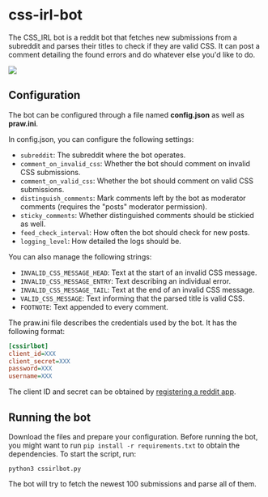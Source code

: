 # css-irl-bot
The CSS_IRL bot is a reddit bot that fetches new submissions from a subreddit and parses their titles to check if they are valid CSS. It can post a comment detailing the found errors and do whatever else you'd like to do.

<img src="https://1mi.pl/~lachcim/html/cssirlbot.png">

## Configuration
The bot can be configured through a file named **config.json** as well as **praw.ini**.

In config.json, you can configure the following settings:

* `subreddit`: The subreddit where the bot operates.
* `comment_on_invalid_css`: Whether the bot should comment on invalid CSS submissions.
* `comment_on_valid_css`: Whether the bot should comment on valid CSS submissions.
* `distinguish_comments`: Mark comments left by the bot as moderator comments (requires the "posts" moderator permission).
* `sticky_comments`: Whether distinguished comments should be stickied as well.
* `feed_check_interval`: How often the bot should check for new posts.
* `logging_level`: How detailed the logs should be.

You can also manage the following strings:

* `INVALID_CSS_MESSAGE_HEAD`: Text at the start of an invalid CSS message.
* `INVALID_CSS_MESSAGE_ENTRY`: Text describing an individual error.
* `INVALID_CSS_MESSAGE_TAIL`: Text at the end of an invalid CSS message.
* `VALID_CSS_MESSAGE`: Text informing that the parsed title is valid CSS.
* `FOOTNOTE`: Text appended to every comment.

The praw.ini file describes the credentials used by the bot. It has the following format:
```ini
[cssirlbot]
client_id=XXX
client_secret=XXX
password=XXX
username=XXX
```
The client ID and secret can be obtained by [registering a reddit app](https://reddit.com/prefs/apps).

## Running the bot

Download the files and prepare your configuration. Before running the bot, you might want to run `pip install -r requirements.txt` to obtain the dependencies. To start the script, run:

```
python3 cssirlbot.py
```

The bot will try to fetch the newest 100 submissions and parse all of them.
